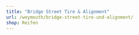 ```yaml
---
title: "Bridge Street Tire & Alignment"
url: /weymouth/bridge-street-tire-und-alignment/
shop: Reifen
---
```

